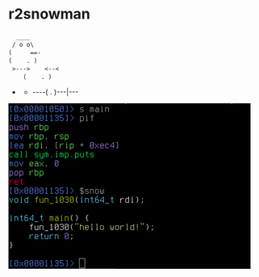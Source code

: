 r2snowman
=========
	  ____
	 / o o\
	(     ==-
	(    . )
     >--->    <--<
        (    . )
- - ----(    . )---\|---
         

![Decompile](screenshots/decompile.png)


